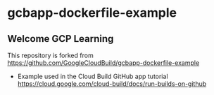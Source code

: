 # gcbapp-dockerfile-example

## Welcome GCP Learning

This repository is forked from https://github.com/GoogleCloudBuild/gcbapp-dockerfile-example

- Example used in the Cloud Build GitHub app tutorial https://cloud.google.com/cloud-build/docs/run-builds-on-github

